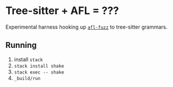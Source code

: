 # Tree-sitter + AFL = ???

Experimental harness hooking up [`afl-fuzz`](https://lcamtuf.coredump.cx/afl/) to tree-sitter grammars.

## Running

1. install `stack`
2. `stack install shake`
3. `stack exec -- shake`
4. `_build/run`
